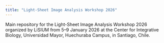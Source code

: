 ```yaml
---
title: "Light-Sheet Image Analysis Workshop 2026"
---
```


Main repository for the Light-Sheet Image Analysis Workshop 2026 organized by LiSIUM from 5–9 January 2026 at the Center for Integrative Biology, Universidad Mayor, Huechuraba Campus, in Santiago, Chile.

